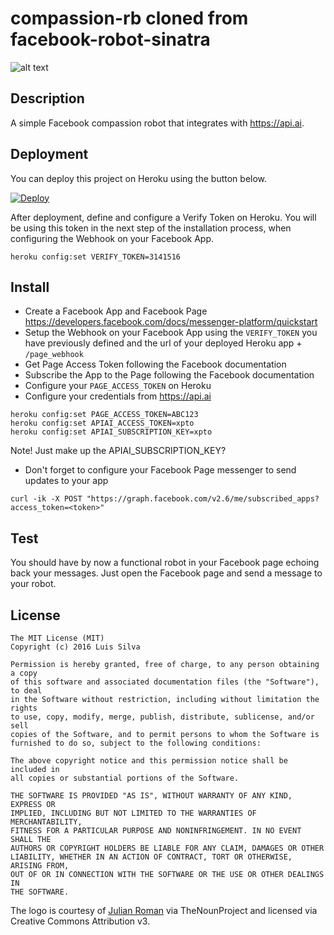 compassion-rb cloned from facebook-robot-sinatra
=========

![alt text](https://d30y9cdsu7xlg0.cloudfront.net/png/178985-200.png "Logo")

## Description

A simple Facebook compassion robot that integrates with <https://api.ai>.

## Deployment
You can deploy this project on Heroku using the button below.

[![Deploy](https://www.herokucdn.com/deploy/button.svg)](https://heroku.com/deploy)

After deployment, define and configure a Verify Token on Heroku. You will be using this token in the next step of the installation process, when configuring the Webhook on your Facebook App.

```shell
heroku config:set VERIFY_TOKEN=3141516
```

## Install
 - Create a Facebook App and Facebook Page <https://developers.facebook.com/docs/messenger-platform/quickstart>
 - Setup the Webhook on your Facebook App using the `VERIFY_TOKEN` you have previously defined and the url of your deployed Heroku app + `/page_webhook`
 - Get Page Access Token following the Facebook documentation
 - Subscribe the App to the Page following the Facebook documentation
 - Configure your `PAGE_ACCESS_TOKEN` on Heroku
 - Configure your credentials from <https://api.ai>

```shell
heroku config:set PAGE_ACCESS_TOKEN=ABC123
heroku config:set APIAI_ACCESS_TOKEN=xpto
heroku config:set APIAI_SUBSCRIPTION_KEY=xpto
```

Note! Just make up the APIAI_SUBSCRIPTION_KEY?

  - Don't forget to configure your Facebook Page messenger to send updates to your app

```shell
curl -ik -X POST "https://graph.facebook.com/v2.6/me/subscribed_apps?access_token=<token>"
```

## Test
You should have by now a functional robot in your Facebook page echoing back your messages. Just open the Facebook page and send a message to your robot.

## License

```
The MIT License (MIT)
Copyright (c) 2016 Luis Silva

Permission is hereby granted, free of charge, to any person obtaining a copy
of this software and associated documentation files (the "Software"), to deal
in the Software without restriction, including without limitation the rights
to use, copy, modify, merge, publish, distribute, sublicense, and/or sell
copies of the Software, and to permit persons to whom the Software is
furnished to do so, subject to the following conditions:

The above copyright notice and this permission notice shall be included in
all copies or substantial portions of the Software.

THE SOFTWARE IS PROVIDED "AS IS", WITHOUT WARRANTY OF ANY KIND, EXPRESS OR
IMPLIED, INCLUDING BUT NOT LIMITED TO THE WARRANTIES OF MERCHANTABILITY,
FITNESS FOR A PARTICULAR PURPOSE AND NONINFRINGEMENT. IN NO EVENT SHALL THE
AUTHORS OR COPYRIGHT HOLDERS BE LIABLE FOR ANY CLAIM, DAMAGES OR OTHER
LIABILITY, WHETHER IN AN ACTION OF CONTRACT, TORT OR OTHERWISE, ARISING FROM,
OUT OF OR IN CONNECTION WITH THE SOFTWARE OR THE USE OR OTHER DEALINGS IN
THE SOFTWARE.
```

The logo is courtesy of
[Julian Roman](https://thenounproject.com/romanchov/) via TheNounProject and
licensed via Creative Commons Attribution v3.
